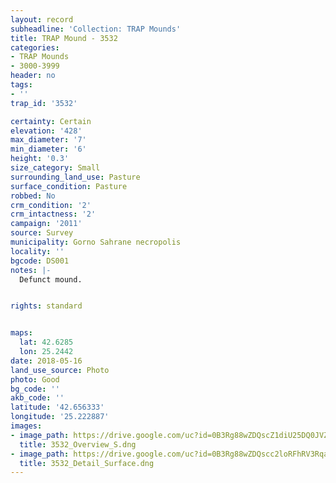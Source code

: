 ```yaml
---
layout: record
subheadline: 'Collection: TRAP Mounds'
title: TRAP Mound - 3532
categories:
- TRAP Mounds
- 3000-3999
header: no
tags:
- ''
trap_id: '3532'

certainty: Certain
elevation: '428'
max_diameter: '7'
min_diameter: '6'
height: '0.3'
size_category: Small
surrounding_land_use: Pasture
surface_condition: Pasture
robbed: No
crm_condition: '2'
crm_intactness: '2'
campaign: '2011'
source: Survey
municipality: Gorno Sahrane necropolis
locality: ''
bgcode: DS001
notes: |-
  Defunct mound.


rights: standard


maps:
  lat: 42.6285
  lon: 25.2442
date: 2018-05-16
land_use_source: Photo
photo: Good
bg_code: ''
akb_code: ''
latitude: '42.656333'
longitude: '25.222887'
images:
- image_path: https://drive.google.com/uc?id=0B3Rg88wZDQscZ1diU25DQ0JVZVk
  title: 3532_Overview_S.dng
- image_path: https://drive.google.com/uc?id=0B3Rg88wZDQscc2loRFhRV3RqaTA
  title: 3532_Detail_Surface.dng
---
```

